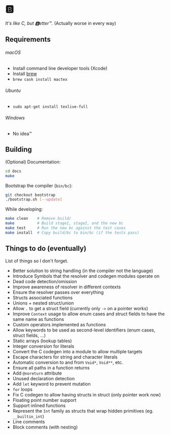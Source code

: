 # 🅱️

_It's like C, but 🅱️etter™️._ (Actually worse in every way)


## Requirements

###### macOS
- Install command line developer tools (Xcode)
- Install [brew](https://brew.sh)
- `brew cask install mactex`

###### Ubuntu
- `sudo apt-get install texlive-full`

###### Windows
- No idea™️


## Building

(Optional) Documentation:

```Bash
cd docs
make
```

Bootstrap the compiler (`bin/bc`):

```Bash
git checkout bootstrap
./bootstrap.sh [--update]
```

While developing:

```Bash
make clean    # Remove build/
make          # Build stage1, stage2, and the new bc
make test     # Run the new bc against the test cases
make install  # Copy build/bc to bin/bc (if the tests pass)
```

## Things to do (eventually)

List of things so I don't forget.

- Better solution to string handling (in the compiler not the language)
- Introduce Symbols that the resolver and codegen modules operate on
- Dead code detection/omission
- Improve awareness of resolver in different contexts
- Ensure the resolver passes over everything
- Structs associated functions
- Unions + nested struct/union
- Allow `.` to get a struct field (currently only `->` on a pointer works)
- Improve `Context` usage to allow enum cases and struct fields to have the same name as functions
- Custom operators implemented as functions
- Allow keywords to be used as second-level identifiers (enum cases, struct fields, ...)
- Static arrays (lookup tables)
- Integer conversion for literals
- Convert the C codegen into a module to allow multiple targets
- Escape characters for string and character literals
- Automatic conversion to and from `Void*`, `Void**`, etc.
- Ensure all paths in a function returns
- Add `@noreturn` attribute
- Unused declaration detection
- Add `let` keyword to prevent mutation
- `for` loops
- Fix C codegen to allow having structs in struct (only pointer work now)
- Floating point number support
- Support inlined functions
- Represent the `Int` family as structs that wrap hidden primitives (eg. `__builtin_int`)
- Line comments
- Block comments (with nesting)
